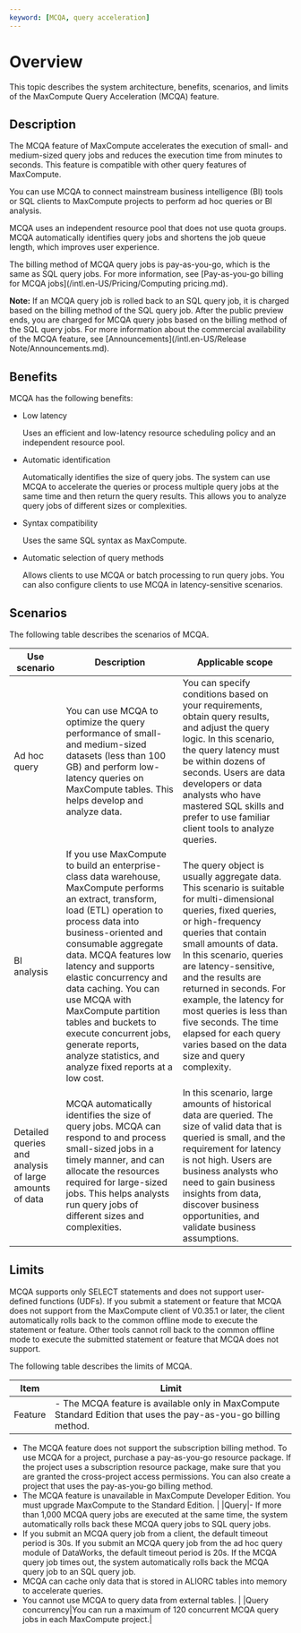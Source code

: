 ```yaml
---
keyword: [MCQA, query acceleration]
---
```


# Overview

This topic describes the system architecture, benefits, scenarios, and limits of the MaxCompute Query Acceleration \(MCQA\) feature.

## Description

The MCQA feature of MaxCompute accelerates the execution of small- and medium-sized query jobs and reduces the execution time from minutes to seconds. This feature is compatible with other query features of MaxCompute.

You can use MCQA to connect mainstream business intelligence \(BI\) tools or SQL clients to MaxCompute projects to perform ad hoc queries or BI analysis.

MCQA uses an independent resource pool that does not use quota groups. MCQA automatically identifies query jobs and shortens the job queue length, which improves user experience.

The billing method of MCQA query jobs is pay-as-you-go, which is the same as SQL query jobs. For more information, see [Pay-as-you-go billing for MCQA jobs](/intl.en-US/Pricing/Computing pricing.md).

**Note:** If an MCQA query job is rolled back to an SQL query job, it is charged based on the billing method of the SQL query job. After the public preview ends, you are charged for MCQA query jobs based on the billing method of the SQL query jobs. For more information about the commercial availability of the MCQA feature, see [Announcements](/intl.en-US/Release Note/Announcements.md).

## Benefits

MCQA has the following benefits:

-   Low latency

    Uses an efficient and low-latency resource scheduling policy and an independent resource pool.

-   Automatic identification

    Automatically identifies the size of query jobs. The system can use MCQA to accelerate the queries or process multiple query jobs at the same time and then return the query results. This allows you to analyze query jobs of different sizes or complexities.

-   Syntax compatibility

    Uses the same SQL syntax as MaxCompute.

-   Automatic selection of query methods

    Allows clients to use MCQA or batch processing to run query jobs. You can also configure clients to use MCQA in latency-sensitive scenarios.


## Scenarios

The following table describes the scenarios of MCQA.

|Use scenario|Description|Applicable scope|
|------------|-----------|----------------|
|Ad hoc query|You can use MCQA to optimize the query performance of small- and medium-sized datasets \(less than 100 GB\) and perform low-latency queries on MaxCompute tables. This helps develop and analyze data.|You can specify conditions based on your requirements, obtain query results, and adjust the query logic. In this scenario, the query latency must be within dozens of seconds. Users are data developers or data analysts who have mastered SQL skills and prefer to use familiar client tools to analyze queries.|
|BI analysis|If you use MaxCompute to build an enterprise-class data warehouse, MaxCompute performs an extract, transform, load \(ETL\) operation to process data into business-oriented and consumable aggregate data. MCQA features low latency and supports elastic concurrency and data caching. You can use MCQA with MaxCompute partition tables and buckets to execute concurrent jobs, generate reports, analyze statistics, and analyze fixed reports at a low cost.|The query object is usually aggregate data. This scenario is suitable for multi-dimensional queries, fixed queries, or high-frequency queries that contain small amounts of data. In this scenario, queries are latency-sensitive, and the results are returned in seconds. For example, the latency for most queries is less than five seconds. The time elapsed for each query varies based on the data size and query complexity.|
|Detailed queries and analysis of large amounts of data|MCQA automatically identifies the size of query jobs. MCQA can respond to and process small-sized jobs in a timely manner, and can allocate the resources required for large-sized jobs. This helps analysts run query jobs of different sizes and complexities.|In this scenario, large amounts of historical data are queried. The size of valid data that is queried is small, and the requirement for latency is not high. Users are business analysts who need to gain business insights from data, discover business opportunities, and validate business assumptions.|

## Limits

MCQA supports only SELECT statements and does not support user-defined functions \(UDFs\). If you submit a statement or feature that MCQA does not support from the MaxCompute client of V0.35.1 or later, the client automatically rolls back to the common offline mode to execute the statement or feature. Other tools cannot roll back to the common offline mode to execute the submitted statement or feature that MCQA does not support.

The following table describes the limits of MCQA.

|Item|Limit|
|----|-----|
|Feature|-   The MCQA feature is available only in MaxCompute Standard Edition that uses the pay-as-you-go billing method.
-   The MCQA feature does not support the subscription billing method. To use MCQA for a project, purchase a pay-as-you-go resource package. If the project uses a subscription resource package, make sure that you are granted the cross-project access permissions. You can also create a project that uses the pay-as-you-go billing method.
-   The MCQA feature is unavailable in MaxCompute Developer Edition. You must upgrade MaxCompute to the Standard Edition. |
|Query|-   If more than 1,000 MCQA query jobs are executed at the same time, the system automatically rolls back these MCQA query jobs to SQL query jobs.
-   If you submit an MCQA query job from a client, the default timeout period is 30s. If you submit an MCQA query job from the ad hoc query module of DataWorks, the default timeout period is 20s. If the MCQA query job times out, the system automatically rolls back the MCQA query job to an SQL query job.
-   MCQA can cache only data that is stored in ALIORC tables into memory to accelerate queries.
-   You cannot use MCQA to query data from external tables. |
|Query concurrency|You can run a maximum of 120 concurrent MCQA query jobs in each MaxCompute project.|

